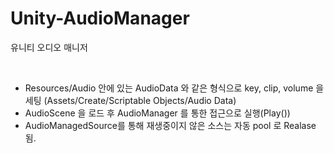 # Unity-AudioManager
유니티 오디오 매니저

<br>

* Resources/Audio 안에 있는 AudioData 와 같은 형식으로 key, clip, volume 을 세팅
(Assets/Create/Scriptable Objects/Audio Data)
* AudioScene 을 로드 후 AudioManager 를 통한 접근으로 실행(Play())
* AudioManagedSource를 통해 재생중이지 않은 소스는 자동 pool 로 Realase 됨.

